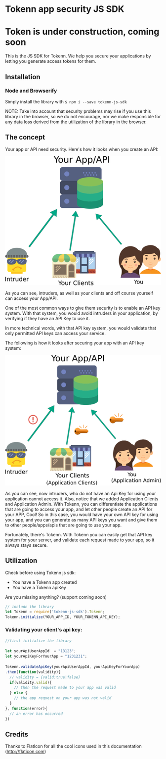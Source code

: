 # Tokenn app security JS SDK

# Token is under construction, coming soon

This is the JS SDK for Tokenn. We help you secure your applications by letting you generate access tokens for them.

## Installation

### Node and Browserify
Simply install the library with ``` $ npm i --save tokenn-js-sdk ```

NOTE: Take into account that security problems may rise if you use this library in the browser, so we do not encourage, nor we make responsible for any data loss derived from the utilization of the library in the browser.

## The concept

Your app or API need security. Here's how it looks when you create an API:

![How it works](https://raw.githubusercontent.com/TokennAppSecurity/tokenn-js-sdk/master/repo/howitworks.png)

As you can see, intruders, as well as your clients and off course yourself can access your App/API.

One of the most common ways to give them security is to enable an API key system. With that system, you would avoid intruders in your application, by verifying if they have an API Key to use it.

In more technical words, with that API key system, you would validate that only permitted API keys can access your service. 

The following is how it looks after securing your app with an API key system:

![After installing](https://raw.githubusercontent.com/TokennAppSecurity/tokenn-js-sdk/master/repo/afterinstalling.png)

As you can see, now intruders, who do not have an Api Key for using your application cannot access it. Also, notice that we added Application Clients and Application Admin. With Tokenn, you can differentiate the applications that are going to access your app, and let other people create an API for your APP, Cool! So in this case, you would have your own API key for using your app, and you can generate as many API keys you want and give them to other people/apps/apis that are going to use your app.

Fortunately, there's Tokenn. With Tokenn you can easily get that API key system for your server, and validate each request made to your app, so it always stays secure.

## Utilization

Check before using Tokenn js sdk:
* You have a Tokenn app created
* You have a Tokenn apiKey

Are you missing anything? (support coming soon)

```js
// include the library
let Tokenn = require('tokenn-js-sdk').Tokenn;
Tokenn.initialize(YOUR_APP_ID, YOUR_TOKENN_API_KEY);
```

### Validating your client's api key:

```js
//first initialize the library

let yourApiUserAppId  = "13123";
let yourApiKeyForYourApp = "1231231";

Tokenn.validateApiKey(yourApiUserAppId, yourApiKeyForYourApp)
.then(function(validity){
  // validity = {valid:true|false}
  if(validity.valid){
    // then the request made to your app was valid
  } else {
    // the app request on your app was not valid
  }
}, function(error){
  // an error has occurred
})

```

## Credits

Thanks to FlatIcon for all the cool icons used in this documentation (http://flaticon.com)
